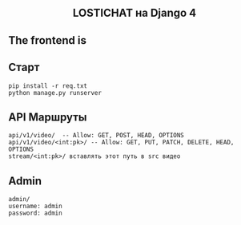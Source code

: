 <h2 align="center">LOSTICHAT на Django 4</h2>

###

## The frontend is
## Старт
    pip install -r req.txt
    python manage.py runserver

## API Маршруты
    
    api/v1/video/  -- Allow: GET, POST, HEAD, OPTIONS
    api/v1/video/<int:pk>/ -- Allow: GET, PUT, PATCH, DELETE, HEAD, OPTIONS
    stream/<int:pk>/ вставлять этот путь в src видео
## Admin

    admin/
    username: admin
    password: admin

    
    




